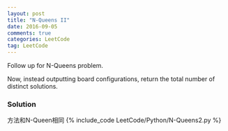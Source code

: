 ```yaml
---
layout: post
title: "N-Queens II"
date: 2016-09-05
comments: true
categories: LeetCode
tag: LeetCode
---
```


Follow up for N-Queens problem.

Now, instead outputting board configurations, return the total number of distinct solutions.

<!--more-->
### Solution
方法和N-Queen相同
{% include_code LeetCode/Python/N-Queens2.py %}
